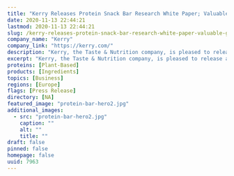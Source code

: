 ```yaml
---
title: "Kerry Releases Protein Snack Bar Research White Paper; Valuable Guide to New Trends in Snack Bar Development"
date: 2020-11-13 22:44:21
lastmod: 2020-11-13 22:44:21
slug: /kerry-releases-protein-snack-bar-research-white-paper-valuable-guide-new-trends-snack-bar
company_name: "Kerry"
company_link: "https://kerry.com/"
description: "Kerry, the Taste & Nutrition company, is pleased to release a research white paper on the exciting emerging topic of protein snack bar development and manufacture. Entitled “Choosing the Right Protein for Your Snack Bar,” the paper examines the rapidly expanding market for snack bars that provide a quality hit of protein and a wide variety of new tastes. In addition, the paper reviews the latest trends in consumer preference in the area of ingredients and bar tastes, important trends and regional regulations in formulation, and the application of plant, dairy and mixed protein in new bar concepts."
excerpt: "Kerry, the Taste & Nutrition company, is pleased to release a research white paper on the exciting emerging topic of protein snack bar development and manufacture. Entitled “Choosing the Right Protein for Your Snack Bar,” the paper examines the rapidly expanding market for snack bars that provide a quality hit of protein and a wide variety of new tastes. In addition, the paper reviews the latest trends in consumer preference in the area of ingredients and bar tastes, important trends and regional regulations in formulation, and the application of plant, dairy and mixed protein in new bar concepts."
proteins: [Plant-Based]
products: [Ingredients]
topics: [Business]
regions: [Europe]
flags: [Press Release]
directory: [NA]
featured_image: "protein-bar-hero2.jpg"
additional_images:
  - src: "protein-bar-hero2.jpg"
    caption: ""
    alt: ""
    title: ""
draft: false
pinned: false
homepage: false
uuid: 7963
---
```

